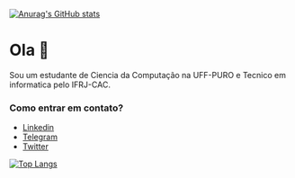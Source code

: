 [![Anurag's GitHub stats](https://github-readme-stats.vercel.app/api?username=tetr4k&show_icons=true&hide=stars,issues&theme=react)](https://github.com/anuraghazra/github-readme-stats)<br>
# Ola 👋

Sou um estudante de Ciencia da Computação na UFF-PURO e Tecnico em informatica pelo IFRJ-CAC.

### Como entrar em contato?<br>
* [Linkedin](https://www.linkedin.com/in/gabrielr-dev/)
* [Telegram](https://t.me/ribeir_tk)
* [Twitter](https://twitter.com/ribeir_tk)

[![Top Langs](https://github-readme-stats.vercel.app/api/top-langs/?username=tetr4k&layout=compact&langs_count=5&theme=react&exclude_repo=LancaBolinhas&hide=Assembly,Makefile,Objective-C)](https://github.com/anuraghazra/github-readme-stats)

<!--
**Tetr4k/tetr4k** is a ✨ _special_ ✨ repository because its `README.md` (this file) appears on your GitHub profile.

Here are some ideas to get you started:

- 🔭 I’m currently working on ...
- 🌱 I’m currently learning ...
- 👯 I’m looking to collaborate on ...
- 🤔 I’m looking for help with ...
- 💬 Ask me about ...
- 📫 How to reach me: ...
- 😄 Pronouns: ...
- ⚡ Fun fact: ...
-->
